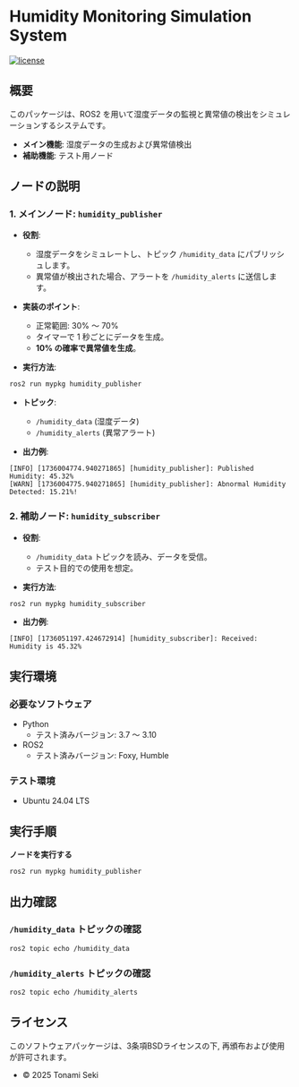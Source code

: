 # Humidity Monitoring Simulation System

[![license](https://img.shields.io/badge/license-BSD--3--Clause-green?style=flat)](https://github.com/STonami/mypkg?tab=BSD-3-Clause-1-ov-file)

## 概要
このパッケージは、ROS2 を用いて湿度データの監視と異常値の検出をシミュレーションするシステムです。

- **メイン機能**: 湿度データの生成および異常値検出
- **補助機能**: テスト用ノード

## ノードの説明

### 1. **メインノード: `humidity_publisher`**

- **役割**:
  - 湿度データをシミュレートし、トピック `/humidity_data` にパブリッシュします。
  - 異常値が検出された場合、アラートを `/humidity_alerts` に送信します。

- **実装のポイント**:
  - 正常範囲: 30% ～ 70%
  - タイマーで 1 秒ごとにデータを生成。
  - **10% の確率で異常値を生成**。

- **実行方法**:
```bash
ros2 run mypkg humidity_publisher
```

- **トピック**:
  - `/humidity_data` (湿度データ)
  - `/humidity_alerts` (異常アラート)

- **出力例**:
```
[INFO] [1736004774.940271865] [humidity_publisher]: Published Humidity: 45.32%
[WARN] [1736004775.940271865] [humidity_publisher]: Abnormal Humidity Detected: 15.21%!
```

### 2. **補助ノード: `humidity_subscriber`**

- **役割**: 
  - `/humidity_data` トピックを読み、データを受信。
  - テスト目的での使用を想定。

- **実行方法**:
```bash
ros2 run mypkg humidity_subscriber
```

- **出力例**:
```
[INFO] [1736051197.424672914] [humidity_subscriber]: Received: Humidity is 45.32%
```

## 実行環境

### 必要なソフトウェア
- Python
  - テスト済みバージョン: 3.7 ～ 3.10
- ROS2
  - テスト済みバージョン: Foxy, Humble

### テスト環境
- Ubuntu 24.04 LTS

## 実行手順

**ノードを実行する**
```bash
ros2 run mypkg humidity_publisher
```

## 出力確認

### `/humidity_data` トピックの確認
```bash
ros2 topic echo /humidity_data
```

### `/humidity_alerts` トピックの確認
```bash
ros2 topic echo /humidity_alerts
```

## ライセンス
このソフトウェアパッケージは、3条項BSDライセンスの下, 再頒布および使用が許可されます。

- © 2025 Tonami Seki

